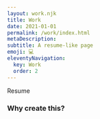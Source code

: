 ```yaml
---
layout: work.njk
title: Work
date: 2021-01-01
permalink: /work/index.html
metaDescription: 
subtitle: A resume-like page
emoji: 💻
eleventyNavigation:
  key: Work
  order: 2
---
```

Resume

### Why create this?
